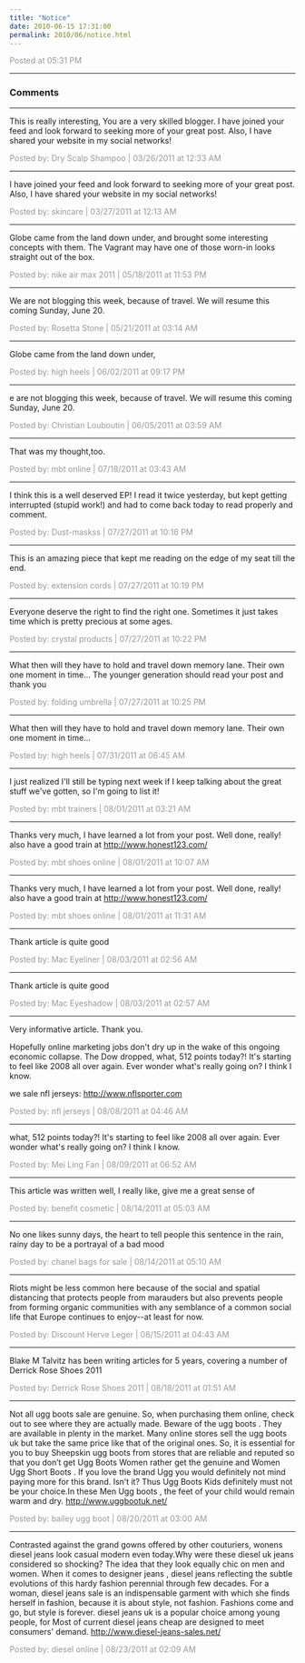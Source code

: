 ```yaml
---
title: "Notice"
date: 2010-06-15 17:31:00
permalink: 2010/06/notice.html
---
```



<span style="color:#999">Posted at 05:31 PM</span>

<!-- more -->

---

### Comments

---

This is really interesting, You are a very skilled blogger. I have joined your feed and look forward to seeking more of your great post. Also, I have shared your website in my social networks!

<span style="color:#999">Posted by: Dry Scalp Shampoo | 03/26/2011 at 12:33 AM</span>

---

I have joined your feed and look forward to seeking more of your great post. Also, I have shared your website in my social networks!

<span style="color:#999">Posted by: skincare | 03/27/2011 at 12:13 AM</span>

---

Globe came from the land down under, and brought some interesting concepts with them. The Vagrant may have one of those worn-in looks straight out of the box. 

<span style="color:#999">Posted by: nike air max 2011 | 05/18/2011 at 11:53 PM</span>

---

We are not blogging this week, because of travel. We will resume this coming Sunday, June 20. 

<span style="color:#999">Posted by: Rosetta Stone | 05/21/2011 at 03:14 AM</span>

---

Globe came from the land down under,

<span style="color:#999">Posted by: high heels | 06/02/2011 at 09:17 PM</span>

---

e are not blogging this week, because of travel. We will resume this coming Sunday, June 20.

<span style="color:#999">Posted by: Christian Louboutin | 06/05/2011 at 03:59 AM</span>

---

That was my thought,too.

<span style="color:#999">Posted by: mbt online | 07/18/2011 at 03:43 AM</span>

---

I think this is a well deserved EP! I read it twice yesterday, but kept getting interrupted (stupid work!) and had to come back today to read properly and comment. 


<span style="color:#999">Posted by: Dust-maskss | 07/27/2011 at 10:16 PM</span>

---

This is an amazing piece that kept me reading on the edge of my seat till the end.

<span style="color:#999">Posted by: extension cords | 07/27/2011 at 10:19 PM</span>

---

Everyone deserve the right to find the right one. Sometimes it just takes time which is pretty precious at some ages. 

<span style="color:#999">Posted by: crystal products | 07/27/2011 at 10:22 PM</span>

---

What then will they have to hold and travel down memory lane. Their own one moment in time... The younger generation should read your post and thank you

<span style="color:#999">Posted by: folding umbrella | 07/27/2011 at 10:25 PM</span>

---

What then will they have to hold and travel down memory lane. Their own one moment in time... 

<span style="color:#999">Posted by: high heels | 07/31/2011 at 06:45 AM</span>

---

I just realized I'll still be typing next week if I keep talking about the great stuff we've gotten, so I'm going to list it! 

<span style="color:#999">Posted by: mbt trainers | 08/01/2011 at 03:21 AM</span>

---

Thanks very much, I have learned a lot from your post. Well done, really! also have  a good train at http://www.honest123.com/

<span style="color:#999">Posted by: mbt shoes online | 08/01/2011 at 10:07 AM</span>

---

Thanks very much, I have learned a lot from your post. Well done, really! also have  a good train at http://www.honest123.com/

<span style="color:#999">Posted by: mbt shoes online | 08/01/2011 at 11:31 AM</span>

---

Thank article is quite good


<span style="color:#999">Posted by: Mac Eyeliner | 08/03/2011 at 02:56 AM</span>

---

Thank article is quite good


<span style="color:#999">Posted by: Mac Eyeshadow | 08/03/2011 at 02:57 AM</span>

---

Very informative article.  Thank you.

Hopefully online marketing jobs don't dry up in the wake of this ongoing economic collapse.  The Dow dropped, what, 512 points today?!  It's starting to feel like 2008 all over again.  Ever wonder what's really going on?  I think I know.

we sale nfl jerseys: http://www.nflsporter.com

<span style="color:#999">Posted by: nfl jerseys | 08/08/2011 at 04:46 AM</span>

---

what, 512 points today?! It's starting to feel like 2008 all over again. Ever wonder what's really going on? I think I know.

<span style="color:#999">Posted by:  Mei Ling Fan | 08/09/2011 at 06:52 AM</span>

---

This article was written well, I really like, give me a great sense of

<span style="color:#999">Posted by: benefit cosmetic | 08/14/2011 at 05:03 AM</span>

---

No one likes sunny days, the heart to tell people this sentence in the rain, rainy day to be a portrayal of a bad mood

<span style="color:#999">Posted by: chanel bags for sale | 08/14/2011 at 05:10 AM</span>

---

Riots might be less common here because of the social and spatial distancing that protects people from marauders but also prevents people from forming organic communities with any semblance of a common social life that Europe continues to enjoy--at least for now. 

<span style="color:#999">Posted by: Discount Herve Leger | 08/15/2011 at 04:43 AM</span>

---

Blake M Talvitz has been writing articles for 5 years, covering a number of Derrick Rose Shoes 2011 

<span style="color:#999">Posted by: Derrick Rose Shoes 2011 | 08/18/2011 at 01:51 AM</span>

---

Not all ugg boots sale are genuine. So, when purchasing them online, check out to see where they are actually made. Beware of the ugg boots . They are available in plenty in the market. Many online stores sell the ugg boots uk but take the same price like that of the original ones. So, it is essential for you to buy Sheepskin ugg boots from stores that are reliable and reputed so that you don’t get Ugg Boots Women rather get the genuine and Women Ugg Short Boots . If you love the brand Ugg you would definitely not mind paying more for this brand. Isn’t it? Thus Ugg Boots Kids definitely must not be your choice.In these Men Ugg boots , the feet of your child would remain warm and dry. http://www.uggbootuk.net/

<span style="color:#999">Posted by: bailey ugg boot | 08/20/2011 at 03:00 AM</span>

---

Contrasted against the grand gowns offered by other couturiers, wonens diesel jeans look casual modern even today.Why were these diesel uk jeans considered so shocking? The idea that they look equally chic on men and women. When it comes to designer jeans , diesel jeans reflecting the subtle evolutions of this hardy fashion perennial through few decades. For a woman,       diesel jeans sale is an indispensable garment with which she finds herself in fashion, because it is about style, not fashion. Fashions come and go, but style is forever. diesel jeans uk is a popular choice among young people, for Most of current diesel jeans cheap are designed to meet consumers' demand. http://www.diesel-jeans-sales.net/

<span style="color:#999">Posted by: diesel online | 08/23/2011 at 02:09 AM</span>